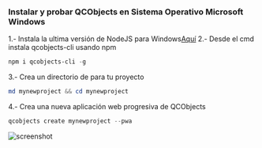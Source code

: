 ### Instalar y probar QCObjects en Sistema Operativo Microsoft Windows

1.- Instala la ultima versión de NodeJS para Windows[Aquí](https://nodejs.org/)
2.- Desde el cmd instala qcobjects-cli usando npm


```powershell
npm i qcobjects-cli -g
```
3.- Crea un directorio de para tu proyecto

```powershell
md mynewproject && cd mynewproject
```
4.- Crea una nueva aplicación web progresiva de QCObjects

```powershell
qcobjects create mynewproject --pwa
```

![screenshot](https://qcobjects.dev/doc/img/QCObjects-running-on-Windows64bit.gif)

